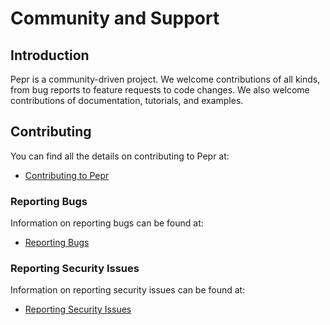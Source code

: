 # Community and Support

## Introduction

Pepr is a community-driven project. We welcome contributions of all kinds, from bug reports to feature requests to code changes. We also welcome contributions of documentation, tutorials, and examples.

## Contributing

You can find all the details on contributing to Pepr at:

* [Contributing to Pepr](/contribute/contributor-guide)

### Reporting Bugs

Information on reporting bugs can be found at:

* [Reporting Bugs](/community/support)

### Reporting Security Issues

Information on reporting security issues can be found at:

* [Reporting Security Issues](/community/security)